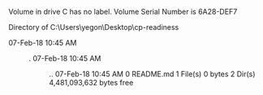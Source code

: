  Volume in drive C has no label.
 Volume Serial Number is 6A28-DEF7

 Directory of C:\Users\yegon\Desktop\cp-readiness

07-Feb-18  10:45 AM    <DIR>          .
07-Feb-18  10:45 AM    <DIR>          ..
07-Feb-18  10:45 AM                 0 README.md
               1 File(s)              0 bytes
               2 Dir(s)   4,481,093,632 bytes free
